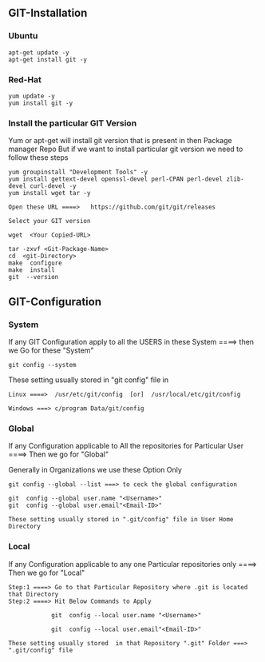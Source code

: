 ## GIT-Installation

### Ubuntu
```
apt-get update -y
apt-get install git -y
```
### Red-Hat
```
yum update -y
yum install git -y
```

### Install the particular GIT Version

Yum or apt-get will install git version that is present in then Package manager Repo
But if we want to install particular git version we need to follow these steps
```
yum groupinstall "Development Tools" -y 
yum install gettext-devel openssl-devel perl-CPAN perl-devel zlib-devel curl-devel -y 
yum install wget tar -y 
```
```
Open these URL ====>   https://github.com/git/git/releases 

Select your GIT version
```
```
wget  <Your Copied-URL>

tar -zxvf <Git-Package-Name> 
cd  <git-Directory> 
make  configure 
make  install 
git  --version 
```


## GIT-Configuration

### System

If any GIT Configuration apply to all the USERS in these System ====> then we Go for these "System" 
```
git config --system 
```

These setting usually stored in "git config" file in 
```
Linux ====>  /usr/etc/git/config  [or]  /usr/local/etc/git/config 

Windows ===> c/program Data/git/config 
```
### Global
If any Configuration applicable  to All the repositories for Particular User ====> Then we go for "Global" 

Generally in Organizations we use these Option Only 
```
git config --global --list ===> to ceck the global configuration 

git  config --global user.name "<Username>" 
git  config --global user.email"<Email-ID>" 
```

```
These setting usually stored in ".git/config" file in User Home Directory 
```

### Local
If any Configuration applicable  to any one Particular  repositories only ====> Then we go for "Local" 
```
Step:1 ====> Go to that Particular Repository where .git is located that Directory 
Step:2 ====> Hit Below Commands to Apply  

            git  config --local user.name "<Username>" 

            git  config --local user.email"<Email-ID>" 
```
```
These setting usually stored  in that Repository ".git" Folder ===> ".git/config" file 
```